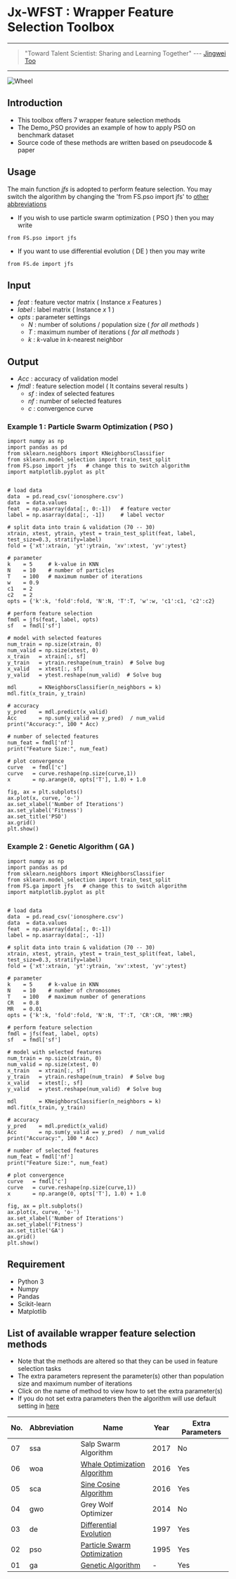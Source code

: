 # Jx-WFST : Wrapper Feature Selection Toolbox

---
> "Toward Talent Scientist: Sharing and Learning Together"
>  --- [Jingwei Too](https://jingweitoo.wordpress.com/)
---

![Wheel](https://www.mathworks.com/matlabcentral/mlc-downloads/downloads/5dc2bdb4-ce4b-4e0e-bd6e-0237ff6ddde1/f9a9e760-64b9-4e31-9903-dffcabdf8be6/images/1607601518.JPG)


## Introduction

* This toolbox offers 7 wrapper feature selection methods
* The Demo_PSO provides an example of how to apply PSO on benchmark dataset 
* Source code of these methods are written based on pseudocode & paper


## Usage
The main function *jfs* is adopted to perform feature selection. You may switch the algorithm by changing the 'from FS.pso import jfs' to [other abbreviations](/README.md#list-of-available-wrapper-feature-selection-methods)
* If you wish to use particle swarm optimization ( PSO ) then you may write
```code
from FS.pso import jfs
```
* If you want to use differential evolution ( DE ) then you may write
```code
from FS.de import jfs
```


## Input
* *feat*   : feature vector matrix ( Instance *x* Features )
* *label*  : label matrix ( Instance *x* 1 )
* *opts*   : parameter settings
    + *N* : number of solutions / population size ( *for all methods* )
    + *T* : maximum number of iterations ( *for all methods* )
    + *k* : *k*-value in *k*-nearest neighbor 


## Output
* *Acc*  : accuracy of validation model
* *fmdl* : feature selection model ( It contains several results )
    + *sf* : index of selected features
    + *nf* : number of selected features
    + *c*  : convergence curve
    
    
### Example 1 : Particle Swarm Optimization ( PSO ) 
```code 
import numpy as np
import pandas as pd
from sklearn.neighbors import KNeighborsClassifier
from sklearn.model_selection import train_test_split
from FS.pso import jfs   # change this to switch algorithm 
import matplotlib.pyplot as plt


# load data
data  = pd.read_csv('ionosphere.csv')
data  = data.values
feat  = np.asarray(data[:, 0:-1])   # feature vector
label = np.asarray(data[:, -1])     # label vector

# split data into train & validation (70 -- 30)
xtrain, xtest, ytrain, ytest = train_test_split(feat, label, test_size=0.3, stratify=label)
fold = {'xt':xtrain, 'yt':ytrain, 'xv':xtest, 'yv':ytest}

# parameter
k    = 5     # k-value in KNN
N    = 10    # number of particles
T    = 100   # maximum number of iterations
w    = 0.9
c1   = 2
c2   = 2
opts = {'k':k, 'fold':fold, 'N':N, 'T':T, 'w':w, 'c1':c1, 'c2':c2}

# perform feature selection
fmdl = jfs(feat, label, opts)
sf   = fmdl['sf']

# model with selected features
num_train = np.size(xtrain, 0)
num_valid = np.size(xtest, 0)
x_train   = xtrain[:, sf]
y_train   = ytrain.reshape(num_train)  # Solve bug
x_valid   = xtest[:, sf]
y_valid   = ytest.reshape(num_valid)  # Solve bug

mdl       = KNeighborsClassifier(n_neighbors = k) 
mdl.fit(x_train, y_train)

# accuracy
y_pred    = mdl.predict(x_valid)
Acc       = np.sum(y_valid == y_pred)  / num_valid
print("Accuracy:", 100 * Acc)

# number of selected features
num_feat = fmdl['nf']
print("Feature Size:", num_feat)

# plot convergence
curve   = fmdl['c']
curve   = curve.reshape(np.size(curve,1))
x       = np.arange(0, opts['T'], 1.0) + 1.0

fig, ax = plt.subplots()
ax.plot(x, curve, 'o-')
ax.set_xlabel('Number of Iterations')
ax.set_ylabel('Fitness')
ax.set_title('PSO')
ax.grid()
plt.show()
```

### Example 2 : Genetic Algorithm ( GA ) 
```code 
import numpy as np
import pandas as pd
from sklearn.neighbors import KNeighborsClassifier
from sklearn.model_selection import train_test_split
from FS.ga import jfs   # change this to switch algorithm 
import matplotlib.pyplot as plt


# load data
data  = pd.read_csv('ionosphere.csv')
data  = data.values
feat  = np.asarray(data[:, 0:-1])
label = np.asarray(data[:, -1])

# split data into train & validation (70 -- 30)
xtrain, xtest, ytrain, ytest = train_test_split(feat, label, test_size=0.3, stratify=label)
fold = {'xt':xtrain, 'yt':ytrain, 'xv':xtest, 'yv':ytest}

# parameter
k    = 5     # k-value in KNN
N    = 10    # number of chromosomes
T    = 100   # maximum number of generations
CR   = 0.8
MR   = 0.01
opts = {'k':k, 'fold':fold, 'N':N, 'T':T, 'CR':CR, 'MR':MR}

# perform feature selection
fmdl = jfs(feat, label, opts)
sf   = fmdl['sf']

# model with selected features
num_train = np.size(xtrain, 0)
num_valid = np.size(xtest, 0)
x_train   = xtrain[:, sf]
y_train   = ytrain.reshape(num_train)  # Solve bug
x_valid   = xtest[:, sf]
y_valid   = ytest.reshape(num_valid)  # Solve bug

mdl       = KNeighborsClassifier(n_neighbors = k) 
mdl.fit(x_train, y_train)

# accuracy
y_pred    = mdl.predict(x_valid)
Acc       = np.sum(y_valid == y_pred)  / num_valid
print("Accuracy:", 100 * Acc)

# number of selected features
num_feat = fmdl['nf']
print("Feature Size:", num_feat)

# plot convergence
curve   = fmdl['c']
curve   = curve.reshape(np.size(curve,1))
x       = np.arange(0, opts['T'], 1.0) + 1.0

fig, ax = plt.subplots()
ax.plot(x, curve, 'o-')
ax.set_xlabel('Number of Iterations')
ax.set_ylabel('Fitness')
ax.set_title('GA')
ax.grid()
plt.show()
```


## Requirement

* Python 3 
* Numpy
* Pandas
* Scikit-learn
* Matplotlib


## List of available wrapper feature selection methods
* Note that the methods are altered so that they can be used in feature selection tasks 
* The extra parameters represent the parameter(s) other than population size and maximum number of iterations
* Click on the name of method to view how to set the extra parameter(s)
* If you do not set extra parameters then the algorithm will use default setting in [here](/Description.md)


| No. | Abbreviation | Name                                                                                        | Year | Extra Parameters |
|-----|--------------|---------------------------------------------------------------------------------------------|------|------------------|
| 07  | ssa          | Salp Swarm Algorithm                                                                        | 2017 | No               |
| 06  | woa          | [Whale Optimization Algorithm](/Description.md#whale-optimization-algorithm-woa)            | 2016 | Yes              |
| 05  | sca          | [Sine Cosine Algorithm](/Description.md#sine-cosine-algorithm-sca)                          | 2016 | Yes              |
| 04  | gwo          | Grey Wolf Optimizer                                                                         | 2014 | No               |
| 03  | de           | [Differential Evolution](/Description.md#differential-evolution-de)                         | 1997 | Yes              |
| 02  | pso          | [Particle Swarm Optimization](/Description.md#particle-swarm-optimization-pso)              | 1995 | Yes              |
| 01  | ga           | [Genetic Algorithm](/Description.md#genetic-algorithm-ga)                                   | -    | Yes              |



